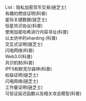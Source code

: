 List :
隐私加密货币交易(链芝士)  
有趣的燃烧证明(科普)  
星际关键数据(链芝士)  
恒星共识协议(科普)  
使用加密哈希进行内容寻址(科普)  
以太坊中的sharding (科普)  
交互式证明(链芝士)  
闪电网络(科普)  
Web3.0(科普)  
共识机制(科普)  
IPFS和默克尔森林(科普)  
权益证明(链芝士)  
闪电网络(链芝士)  
工作量证明(链芝士)  
可验证延迟函数以及相关攻击模型(科普)  
